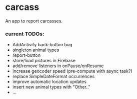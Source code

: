 # carcass
An app to report carcasses.
### current TODOs:
 - AddActivity back-button bug
 - singleton animal types
 - report-button
 - store/load pictures in Firebase
 - add/remove listeners in onPause/onResume
 - increase geocoder speed (pre-compute with async task?)
 - replace SimpleDateFormat occurrences
 - improve automatic location updates
 - insert new animal types with "Other.."
 - ...